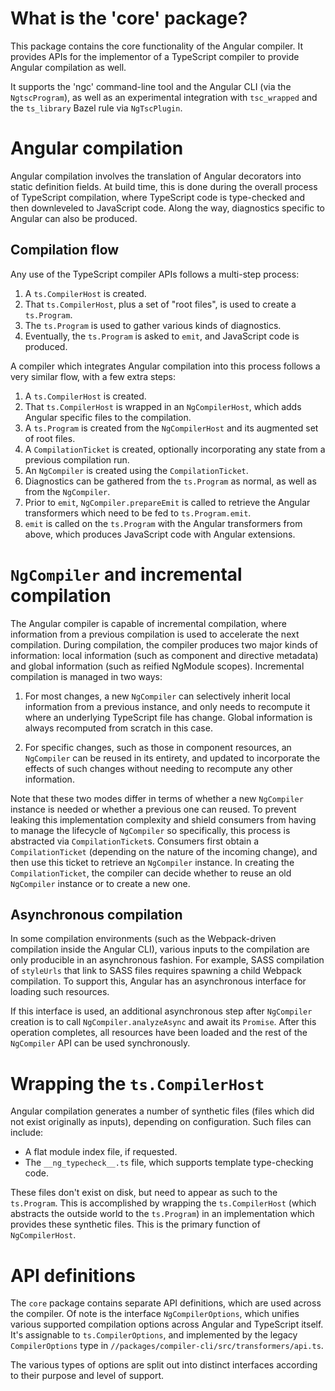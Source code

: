 # What is the 'core' package?

This package contains the core functionality of the Angular compiler. It provides APIs for the implementor of a TypeScript compiler to provide Angular compilation as well.

It supports the 'ngc' command-line tool and the Angular CLI (via the `NgtscProgram`), as well as an experimental integration with `tsc_wrapped` and the `ts_library` Bazel rule via `NgTscPlugin`.

# Angular compilation

Angular compilation involves the translation of Angular decorators into static definition fields. At build time, this is done during the overall process of TypeScript compilation, where TypeScript code is type-checked and then downleveled to JavaScript code. Along the way, diagnostics specific to Angular can also be produced.

## Compilation flow

Any use of the TypeScript compiler APIs follows a multi-step process:

1. A `ts.CompilerHost` is created.
2. That `ts.CompilerHost`, plus a set of "root files", is used to create a `ts.Program`.
3. The `ts.Program` is used to gather various kinds of diagnostics.
4. Eventually, the `ts.Program` is asked to `emit`, and JavaScript code is produced.

A compiler which integrates Angular compilation into this process follows a very similar flow, with a few extra steps:

1. A `ts.CompilerHost` is created.
2. That `ts.CompilerHost` is wrapped in an `NgCompilerHost`, which adds Angular specific files to the compilation.
3. A `ts.Program` is created from the `NgCompilerHost` and its augmented set of root files.
4. A `CompilationTicket` is created, optionally incorporating any state from a previous compilation run.
4. An `NgCompiler` is created using the `CompilationTicket`.
5. Diagnostics can be gathered from the `ts.Program` as normal, as well as from the `NgCompiler`.
6. Prior to `emit`, `NgCompiler.prepareEmit` is called to retrieve the Angular transformers which need to be fed to `ts.Program.emit`.
7. `emit` is called on the `ts.Program` with the Angular transformers from above, which produces JavaScript code with Angular extensions.

# `NgCompiler` and incremental compilation

The Angular compiler is capable of incremental compilation, where information from a previous compilation is used to accelerate the next compilation. During compilation, the compiler produces two major kinds of information: local information (such as component and directive metadata) and global information (such as reified NgModule scopes). Incremental compilation is managed in two ways:

1. For most changes, a new `NgCompiler` can selectively inherit local information from a previous instance, and only needs to recompute it where an underlying TypeScript file has change. Global information is always recomputed from scratch in this case.

2. For specific changes, such as those in component resources, an `NgCompiler` can be reused in its entirety, and updated to incorporate the effects of such changes without needing to recompute any other information.

Note that these two modes differ in terms of whether a new `NgCompiler` instance is needed or whether a previous one can reused. To prevent leaking this implementation complexity and shield consumers from having to manage the lifecycle of `NgCompiler` so specifically, this process is abstracted via `CompilationTicket`s. Consumers first obtain a `CompilationTicket` (depending on the nature of the incoming change), and then use this ticket to retrieve an `NgCompiler` instance. In creating the `CompilationTicket`, the compiler can decide whether to reuse an old `NgCompiler` instance or to create a new one.

## Asynchronous compilation

In some compilation environments (such as the Webpack-driven compilation inside the Angular CLI), various inputs to the compilation are only producible in an asynchronous fashion. For example, SASS compilation of `styleUrls` that link to SASS files requires spawning a child Webpack compilation. To support this, Angular has an asynchronous interface for loading such resources.

If this interface is used, an additional asynchronous step after `NgCompiler` creation is to call `NgCompiler.analyzeAsync` and await its `Promise`. After this operation completes, all resources have been loaded and the rest of the `NgCompiler` API can be used synchronously.

# Wrapping the `ts.CompilerHost`

Angular compilation generates a number of synthetic files (files which did not exist originally as inputs), depending on configuration. Such files can include:

* A flat module index file, if requested.
* The `__ng_typecheck__.ts` file, which supports template type-checking code.

These files don't exist on disk, but need to appear as such to the `ts.Program`. This is accomplished by wrapping the `ts.CompilerHost` (which abstracts the outside world to the `ts.Program`) in an implementation which provides these synthetic files. This is the primary function of `NgCompilerHost`.

# API definitions

The `core` package contains separate API definitions, which are used across the compiler. Of note is the interface `NgCompilerOptions`, which unifies various supported compilation options across Angular and TypeScript itself. It's assignable to `ts.CompilerOptions`, and implemented by the legacy `CompilerOptions` type in `//packages/compiler-cli/src/transformers/api.ts`.

The various types of options are split out into distinct interfaces according to their purpose and level of support.
